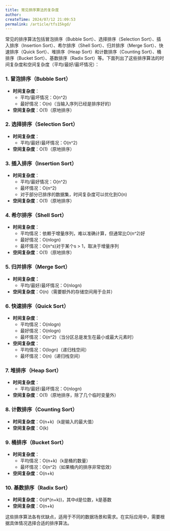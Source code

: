 ```yaml
---
title: 常见排序算法的复杂度
author:
createTime: 2024/07/12 21:09:53
permalink: /article/tfs15kgd/
---
```

常见的排序算法包括冒泡排序（Bubble Sort）、选择排序（Selection Sort）、插入排序（Insertion Sort）、希尔排序（Shell Sort）、归并排序（Merge Sort）、快速排序（Quick Sort）、堆排序（Heap Sort）和计数排序（Counting Sort）、桶排序（Bucket Sort）、基数排序（Radix Sort）等。下面列出了这些排序算法的时间复杂度和空间复杂度（平均/最好/最坏情况）：

### 1. 冒泡排序（Bubble Sort）

- **时间复杂度**：
  - 平均/最坏情况：O(n^2)
  - 最好情况：O(n)（当输入序列已经是排序好的）
- **空间复杂度**：O(1)（原地排序）

### 2. 选择排序（Selection Sort）

- **时间复杂度**：
  - 平均/最好/最坏情况：O(n^2)
- **空间复杂度**：O(1)（原地排序）

### 3. 插入排序（Insertion Sort）

- **时间复杂度**：
  - 平均/最好情况：O(n^2)
  - 最坏情况：O(n^2)
  - 对于部分已排序的数据集，时间复杂度可以优化到O(n)
- **空间复杂度**：O(1)（原地排序）

### 4. 希尔排序（Shell Sort）

- **时间复杂度**：
  - 平均情况：依赖于增量序列，难以准确计算，但通常比O(n^2)好
  - 最好情况：O(nlogn)
  - 最坏情况：O(n^s)对于某个s > 1，取决于增量序列
- **空间复杂度**：O(1)（原地排序）

### 5. 归并排序（Merge Sort）

- **时间复杂度：**
  - 平均/最好/最坏情况：O(nlogn)
- **空间复杂度**：O(n)（需要额外的存储空间用于合并）

### 6. 快速排序（Quick Sort）

- **时间复杂度**：
  - 平均情况：O(nlogn)
  - 最好情况：O(nlogn)
  - 最坏情况：O(n^2)（当分区总是发生在最小或最大元素时）
- **空间复杂度**：
  - 平均情况：O(logn)（递归栈空间）
  - 最坏情况：O(n)（递归栈空间）

### 7. 堆排序（Heap Sort）

- **时间复杂度**：
  - 平均/最好/最坏情况：O(nlogn)
- **空间复杂度**：O(1)（原地排序，除了几个临时变量外）

### 8. 计数排序（Counting Sort）

- **时间复杂度**：O(n+k)（k是输入的最大值）
- **空间复杂度**：O(k)

### 9. 桶排序（Bucket Sort）

- **时间复杂度**：
  - 平均情况：O(n+k)（k是桶的数量）
  - 最坏情况：O(n^2)（如果桶内的排序非常低效）
- **空间复杂度**：O(n+k)

### 10. 基数排序（Radix Sort）

- **时间复杂度**：O(d*(n+k))，其中d是位数，k是基数
- **空间复杂度**：O(n+k)

这些排序算法各有优缺点，适用于不同的数据场景和需求。在实际应用中，需要根据具体情况选择合适的排序算法。